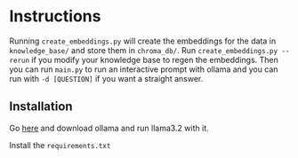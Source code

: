 # Instructions
Running `create_embeddings.py` will create the embeddings for the data in `knowledge_base/` and store them in `chroma_db/`. Run `create_embeddings.py --rerun` if you modify your knowledge base to regen the embeddings. Then you can run `main.py` to run an interactive prompt with ollama and you can run with `-d [QUESTION]` if you want a straight answer.

## Installation
Go [here](https://ollama.com/download/windows) and download ollama and run llama3.2 with it.

Install the `requirements.txt`